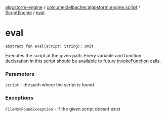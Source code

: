 [algostorm-engine](../../index.md) / [com.aheidelbacher.algostorm.engine.script](../index.md) / [ScriptEngine](index.md) / [eval](.)

# eval

`abstract fun eval(script: String): Unit`

Executes the script at the given path. Every variable and function
declaration in this script should be available to future [invokeFunction](invoke-function.md)
calls.

### Parameters

`script` - the path where the script is found

### Exceptions

`FileNotFoundException` - if the given script doesnt exist